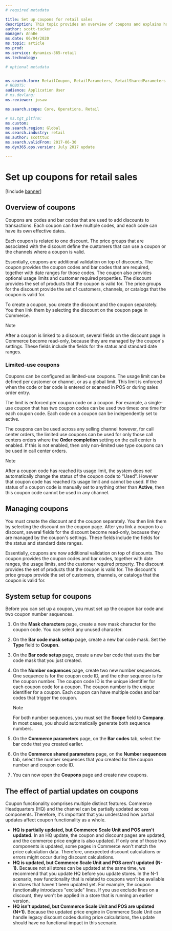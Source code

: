 ```yaml
---
# required metadata

title: Set up coupons for retail sales
description: This topic provides an overview of coupons and explains how to set them up.
author: scott-tucker
manager: AnnBe
ms.date: 06/04/2020
ms.topic: article
ms.prod: 
ms.service: dynamics-365-retail
ms.technology: 

# optional metadata


ms.search.form: RetailCoupon, RetailParameters, RetailSharedParameters
# ROBOTS: 
audience: Application User
# ms.devlang: 
ms.reviewer: josaw

ms.search.scope: Core, Operations, Retail

# ms.tgt_pltfrm: 
ms.custom: 
ms.search.region: Global
ms.search.industry: retail
ms.author: scotttuc
ms.search.validFrom: 2017-06-30
ms.dyn365.ops.version: July 2017 update

---
```


# Set up coupons for retail sales

[!include [banner](includes/banner.md)]

## Overview of coupons

Coupons are codes and bar codes that are used to add discounts to transactions. Each coupon can have multiple codes, and each code can have its own effective dates.

Each coupon is related to one discount. The price groups that are associated with the discount define the customers that can use a coupon or the channels where a coupon is valid.

Essentially, coupons are additional validation on top of discounts. The coupon provides the coupon codes and bar codes that are required, together with date ranges for those codes. The coupon also provides optional usage limits and customer required properties. The discount provides the set of products that the coupon is valid for. The price groups for the discount provide the set of customers, channels, or catalogs that the coupon is valid for.

To create a coupon, you create the discount and the coupon separately. You then link them by selecting the discount on the coupon page in Commerce.

> [!NOTE]
> After a coupon is linked to a discount, several fields on the discount page in Commerce become read-only, because they are managed by the coupon's settings. These fields include the fields for the status and standard date ranges.

### Limited-use coupons

Coupons can be configured as limited-use coupons. The usage limit can be defined per customer or channel, or as a global limit. This limit is enforced when the code or bar code is entered or scanned in POS or during sales order entry.

The limit is enforced per coupon code on a coupon. For example, a single-use coupon that has two coupon codes can be used two times: one time for each coupon code. Each code on a coupon can be independently set to active.

The coupons can be used across any selling channel however, for call center orders, the limited use coupons can be used for only those call centers orders where the **Order completion** setting on the call center is enabled. If this is not enabled, then only non-limited use type coupons can be used in call center orders.

> [!NOTE]
> After a coupon code has reached its usage limit, the system does *not* automatically change the status of the coupon code to “Used". However that coupon code has reached its usage limit and cannot be used. If the status of a coupon code is manually set to anything other than **Active**, then this coupon code cannot be used in any channel.  

## Managing coupons

You must create the discount and the coupon separately. You then link them by selecting the discount on the coupon page. After you link a coupon to a discount, several fields for the discount become read-only, because they are managed by the coupon's settings. These fields include the fields for the status and standard date ranges.

Essentially, coupons are now additional validation on top of discounts. The coupon provides the coupon codes and bar codes, together with date ranges, the usage limits, and the customer required property. The discount provides the set of products that the coupon is valid for. The discount's price groups provide the set of customers, channels, or catalogs that the coupon is valid for.

## System setup for coupons

Before you can set up a coupon, you must set up the coupon bar code and two coupon number sequences.

1. On the **Mask characters** page, create a new mask character for the coupon code. You can select any unused character.
2. On the **Bar code mask setup** page, create a new bar code mask. Set the **Type** field to **Coupon**.
3. On the **Bar code setup** page, create a new bar code that uses the bar code mask that you just created.
4. On the **Number sequences** page, create two new number sequences. One sequence is for the coupon code ID, and the other sequence is for the coupon number. The coupon code ID is the unique identifier for each coupon code for a coupon. The coupon number is the unique identifier for a coupon. Each coupon can have multiple codes and bar codes that trigger the coupon.

    > [!NOTE]
    > For both number sequences, you must set the **Scope** field to **Company**. In most cases, you should automatically generate both sequence numbers.

5. On the **Commerce parameters** page, on the **Bar codes** tab, select the bar code that you created earlier.
6. On the **Commerce shared parameters** page, on the **Number sequences** tab, select the number sequences that you created for the coupon number and coupon code ID.
7. You can now open the **Coupons** page and create new coupons.

## The effect of partial updates on coupons

Coupon functionality comprises multiple distinct features. Commerce Headquarters (HQ) and the channel can be partially updated across components. Therefore, it's important that you understand how partial updates affect coupon functionality as a whole.

- **HQ is partially updated, but Commerce Scale Unit and POS aren't updated.** In an HQ update, the coupon and discount pages are updated, and the commerce price engine is also updated. If only one of those two components is updated, some pages in Commerce won't match the price calculation data. Therefore, unexpected discount calculations or errors might occur during discount calculations.
- **HQ is updated, but Commerce Scale Unit and POS aren't updated (N-1).** Because not all stores can be updated at the same time, we recommend that you update HQ before you update stores. In the N-1 scenario, new functionality that is related to coupons won't be available in stores that haven't been updated yet. For example, the coupon functionality introduces "exclude" lines. If you use exclude lines on a discount, they won't be applied in a store that is running an earlier version.
- **HQ isn't updated, but Commerce Scale Unit and POS are updated (N+1).** Because the updated price engine in Commerce Scale Unit can handle legacy discount codes during price calculations, the update should have no functional impact in this scenario.
